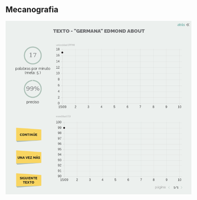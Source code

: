 ## Mecanografia


![](https://raw.githubusercontent.com/Hanzla55/primer-trimestre/main/Captura%20de%20pantalla%20de%202021-09-15%2012-07-06.png?token=AVUMTJ25BG62Q72OZXRGCGTBIHDCA)
